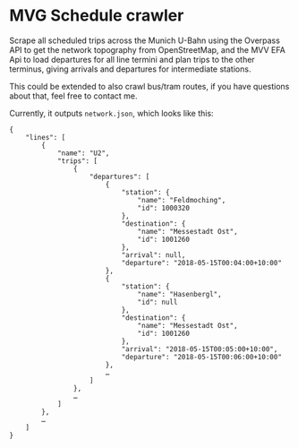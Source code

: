 # MVG Schedule crawler

Scrape all scheduled trips across the Munich U-Bahn using the Overpass API to get the network topography from OpenStreetMap, and the MVV EFA Api to load departures for all line termini and plan trips to the other terminus, giving arrivals and departures for intermediate stations.

This could be extended to also crawl bus/tram routes, if you have questions about that, feel free to contact me.

Currently, it outputs `network.json`, which looks like this:

```
{
    "lines": [
        {
            "name": "U2",
            "trips": [
                {
                    "departures": [
                        {
                            "station": {
                                "name": "Feldmoching",
                                "id": 1000320
                            },
                            "destination": {
                                "name": "Messestadt Ost",
                                "id": 1001260
                            },
                            "arrival": null,
                            "departure": "2018-05-15T00:04:00+10:00"
                        },
                        {
                            "station": {
                                "name": "Hasenbergl",
                                "id": null
                            },
                            "destination": {
                                "name": "Messestadt Ost",
                                "id": 1001260
                            },
                            "arrival": "2018-05-15T00:05:00+10:00",
                            "departure": "2018-05-15T00:06:00+10:00"
                        },
                        …
                    ]
                },
                …
            ]
        },
        …
    ]
}
```
